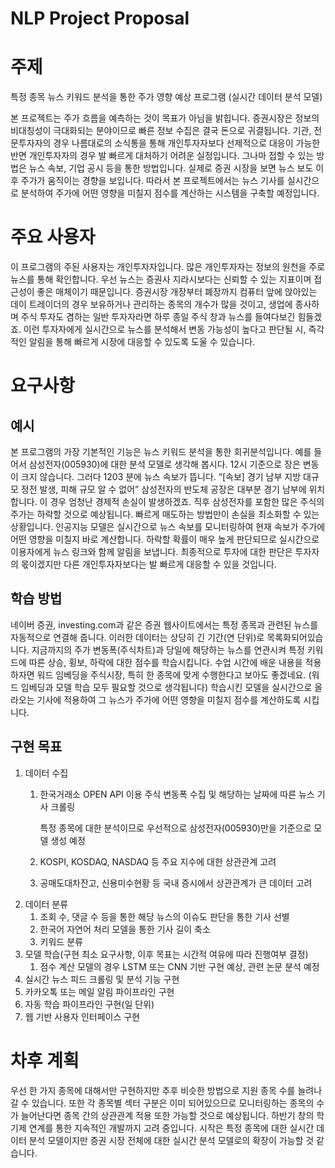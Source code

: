 # NLP Project Proposal

# 주제

특정 종목 뉴스 키워드 분석을 통한 주가 영향 예상 프로그램 (실시간 데이터 분석 모델)

본 프로젝트는 주가 흐름을 예측하는 것이 목표가 아님을 밝힙니다. 증권시장은 정보의 비대칭성이 극대화되는 분야이므로 빠른 정보 수집은 결국 돈으로 귀결됩니다. 기관, 전문투자자의 경우 나름대로의 소식통을 통해 개인투자자보다 선제적으로 대응이 가능한 반면 개인투자자의 경우 발 빠르게 대처하기 어려운 실정입니다. 그나마 접할 수 있는 방법은 뉴스 속보, 기업 공시 등을 통한 방법입니다. 실제로 증권 시장을 보면 뉴스 보도 이후 주가가 움직이는 경향을 보입니다. 따라서 본 프로젝트에서는 뉴스 기사를 실시간으로 분석하여 주가에 어떤 영향을 미칠지 점수를 계산하는 시스템을 구축할 예정입니다. 

# 주요 사용자

이 프로그램의 주된 사용자는 개인투자자입니다. 많은 개인투자자는 정보의 원천을 주로 뉴스를 통해 확인합니다. 우선 뉴스는 증권사 지라시보다는 신뢰할 수 있는 지표이며 접근성이 좋은 매체이기 때문입니다. 증권시장 개장부터 폐장까지 컴퓨터 앞에 앉아있는 데이 트레이더의 경우 보유하거나 관리하는 종목의 개수가 많을 것이고, 생업에 종사하며 주식 투자도 겸하는 일반 투자자라면 하루 종일 주식 창과 뉴스를 들여다보긴 힘들겠죠. 이런 투자자에게 실시간으로 뉴스를 분석해서 변동 가능성이 높다고 판단될 시, 즉각적인 알림을 통해 빠르게 시장에 대응할 수 있도록 도울 수 있습니다. 

# 요구사항

## 예시

본 프로그램의 가장 기본적인 기능은 뉴스 키워드 분석을 통한 회귀분석입니다. 예를 들어서 삼성전자(005930)에 대한 분석 모델로 생각해 봅시다. 12시 기준으로 장은 변동이 크지 않습니다. 그러다 1203 분에 뉴스 속보가 뜹니다. “[속보] 경기 남부 지방 대규모 정전 발생, 피해 규모 알 수 없어” 삼성전자의 반도체 공장은 대부분 경기 남부에 위치합니다. 이 경우 엄청난 경제적 손실이 발생하겠죠. 직후 삼성전자를 포함한 많은 주식의 주가는 하락할 것으로 예상됩니다. 빠르게 매도하는 방법만이 손실을 최소화할 수 있는 상황입니다. 인공지능 모델은 실시간으로 뉴스 속보를 모니터링하여 현재 속보가 주가에 어떤 영향을 미칠지 바로 계산합니다. 하락할 확률이 매우 높게 판단되므로 실시간으로 이용자에게 뉴스 링크와 함께 알림을 보냅니다. 최종적으로 투자에 대한 판단은 투자자의 몫이겠지만 다른 개인투자자보다는 발 빠르게 대응할 수 있을 것입니다. 

## 학습 방법

네이버 증권, investing.com과 같은 증권 웹사이트에서는 특정 종목과 관련된 뉴스를 자동적으로 연결해 줍니다. 이러한 데이터는 상당히 긴 기간(연 단위)로 목록화되어있습니다. 지금까지의 주가 변동폭(주식차트)과 당일에 해당하는 뉴스를 연관시켜 특정 키워드에 따른 상승, 횡보, 하락에 대한 점수를 학습시킵니다. 수업 시간에 배운 내용을 적용하자면 워드 임베딩을 주식시장, 특히 한 종목에 맞게 수행한다고 보아도 좋겠네요. (워드 임베딩과 모델 학습 모두 필요할 것으로 생각됩니다)  학습시킨 모델을 실시간으로 올라오는 기사에 적용하여 그 뉴스가 주가에 어떤 영향을 미칠지 점수를 계산하도록 시킵니다. 

## 구현 목표

1. 데이터 수집
    1. 한국거래소 OPEN API 이용 주식 변동폭 수집 및 해당하는 날짜에 따른 뉴스 기사 크롤링
        
        특정 종목에 대한 분석이므로 우선적으로 삼성전자(005930)만을 기준으로 모델 생성 예정
        
    2. KOSPI, KOSDAQ, NASDAQ 등 주요 지수에 대한 상관관계 고려
    3. 공매도대차잔고, 신용미수현황 등 국내 증시에서 상관관계가 큰 데이터 고려
2. 데이터 분류
    1. 조회 수, 댓글 수 등을 통한 해당 뉴스의 이슈도 판단을 통한 기사 선별
    2. 한국어 자연어 처리 모델을 통한 기사 길이 축소
    3. 키워드 분류
3. 모델 학습(구현 최소 요구사항, 이후 목표는 시간적 여유에 따라 진행여부 결정)
    1. 점수 계산 모델의 경우 LSTM 또는 CNN 기반 구현 예상, 관련 논문 분석 예정
4. 실시간 뉴스 피드 크롤링 및 분석 기능 구현
5. 카카오톡 또는 메일 알림 파이프라인 구현
6. 자동 학습 파이프라인 구현(일 단위)
7. 웹 기반 사용자 인터페이스 구현

# 차후 계획

우선 한 가지 종목에 대해서만 구현하지만 추후 비슷한 방법으로 지원 종목 수를 늘려나갈 수 있습니다. 또한 각 종목별 섹터 구분은 이미 되어있으므로 모니터링하는 종목의 수가 늘어난다면 종목 간의 상관관계 적용 또한 가능할 것으로 예상됩니다. 하반기 창의 학기제 연계를 통한 지속적인 개발까지 고려 중입니다. 시작은 특정 종목에 대한 실시간 데이터 분석 모델이지만 증권 시장 전체에 대한 실시간 분석 모델로의 확장이 가능할 것 같습니다.
